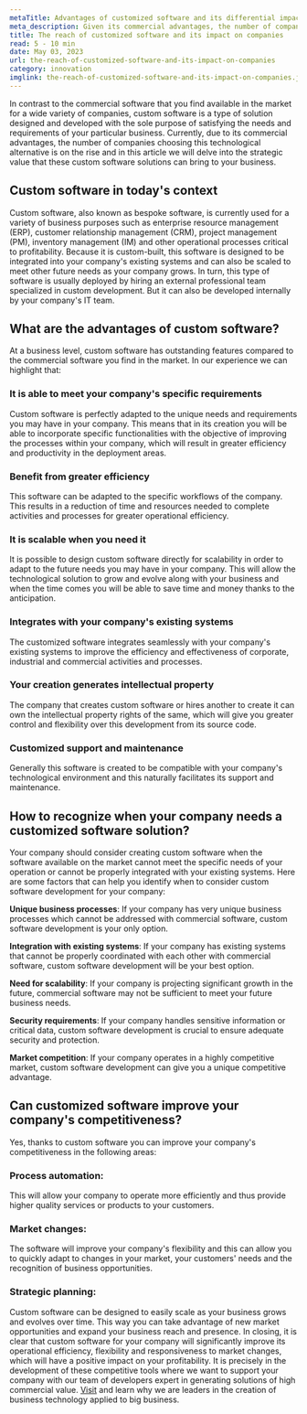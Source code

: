 ```yaml
---
metaTitle: Advantages of customized software and its differential impact on enterprises
meta_description: Given its commercial advantages, the number of companies choosing custom software to meet their needs is on the rise and today we will delve into the strategic value that these developments can bring to your business.
title: The reach of customized software and its impact on companies
read: 5 - 10 min
date: May 03, 2023
url: the-reach-of-customized-software-and-its-impact-on-companies
category: innovation
imglink: the-reach-of-customized-software-and-its-impact-on-companies.jpg
---
```


In contrast to the commercial software that you find available in the market for a wide variety of companies, custom software is a type of solution designed and developed with the sole purpose of satisfying the needs and requirements of your particular business.
Currently, due to its commercial advantages, the number of companies choosing this technological alternative is on the rise and in this article we will delve into the strategic value that these custom software solutions can bring to your business.

## Custom software in today's context

Custom software, also known as bespoke software, is currently used for a variety of business purposes such as enterprise resource management (ERP), customer relationship management (CRM), project management (PM), inventory management (IM) and other operational processes critical to profitability.
Because it is custom-built, this software is designed to be integrated into your company's existing systems and can also be scaled to meet other future needs as your company grows.
In turn, this type of software is usually deployed by hiring an external professional team specialized in custom development. But it can also be developed internally by your company's IT team.

## What are the advantages of custom software?

At a business level, custom software has outstanding features compared to the commercial software you find in the market. In our experience we can highlight that:

### **It is able to meet your company's specific requirements**

Custom software is perfectly adapted to the unique needs and requirements you may have in your company. This means that in its creation you will be able to incorporate specific functionalities with the objective of improving the processes within your company, which will result in greater efficiency and productivity in the deployment areas.

### **Benefit from greater efficiency**

This software can be adapted to the specific workflows of the company. This results in a reduction of time and resources needed to complete activities and processes for greater operational efficiency.

### **It is scalable when you need it**

It is possible to design custom software directly for scalability in order to adapt to the future needs you may have in your company. This will allow the technological solution to grow and evolve along with your business and when the time comes you will be able to save time and money thanks to the anticipation.

### **Integrates with your company's existing systems**

The customized software integrates seamlessly with your company's existing systems to improve the efficiency and effectiveness of corporate, industrial and commercial activities and processes.

### **Your creation generates intellectual property**

The company that creates custom software or hires another to create it can own the intellectual property rights of the same, which will give you greater control and flexibility over this development from its source code.

### **Customized support and maintenance**

Generally this software is created to be compatible with your company's technological environment and this naturally facilitates its support and maintenance.

## How to recognize when your company needs a customized software solution?

Your company should consider creating custom software when the software available on the market cannot meet the specific needs of your operation or cannot be properly integrated with your existing systems.
Here are some factors that can help you identify when to consider custom software development for your company:

**Unique business processes**: If your company has very unique business processes which cannot be addressed with commercial software, custom software development is your only option.

**Integration with existing systems**: If your company has existing systems that cannot be properly coordinated with each other with commercial software, custom software development will be your best option.

**Need for scalability**: If your company is projecting significant growth in the future, commercial software may not be sufficient to meet your future business needs.

**Security requirements**: If your company handles sensitive information or critical data, custom software development is crucial to ensure adequate security and protection.

**Market competition**: If your company operates in a highly competitive market, custom software development can give you a unique competitive advantage.

## Can customized software improve your company's competitiveness?

Yes, thanks to custom software you can improve your company's competitiveness in the following areas:

### Process automation:

This will allow your company to operate more efficiently and thus provide higher quality services or products to your customers.

### Market changes:

The software will improve your company's flexibility and this can allow you to quickly adapt to changes in your market, your customers' needs and the recognition of business opportunities.

### Strategic planning:

Custom software can be designed to easily scale as your business grows and evolves over time. This way you can take advantage of new market opportunities and expand your business reach and presence.
In closing, it is clear that custom software for your company will significantly improve its operational efficiency, flexibility and responsiveness to market changes, which will have a positive impact on your profitability.
It is precisely in the development of these competitive tools where we want to support your company with our team of developers expert in generating solutions of high commercial value. [Visit](https://www.dreamcodesoft.com/about) and learn why we are leaders in the creation of business technology applied to big business.
